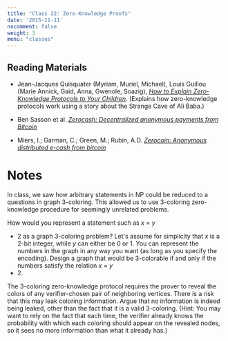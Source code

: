 ```yaml
---
title: "Class 22: Zero-Knowledge Proofs"
date: '2015-11-11'
nocomment: false
weight: 3
menu: "classes"
---
```


## Reading Materials

* Jean-Jacques Quisquater (Myriam, Muriel, Michael), Louis Guillou
    (Marie Annick, Gaid, Anna, Gwenole, Soazig), [_How to Explain
    Zero-Knowledge Protocols to Your Children_](/classes/zkforkids.pdf).  (Explains how
    zero-knowledge protocols work using a story about the Strange Cave
    of Ali Baba.)

* Ben Sasson et al. [_Zerocash: Decentralized anonymous payments from Bitcoin_](http://zerocash-project.org/media/pdf/zerocash-extended-20140518.pdf)

* Miers, I.; Garman, C.; Green, M.; Rubin, A.D. [_Zerocoin: Anonymous distributed e-cash from bitcoin_](http://ieeexplore.ieee.org/iel7/6547086/6547088/06547123.pdf?arnumber=6547123)

<!--more-->

# Notes

In class, we saw how arbitrary statements in NP could be reduced to a
questions in graph 3-coloring. This allowed us to use 3-coloring
zero-knowledge procedure for seemingly unrelated problems.

How would you represent a statement such as <span class="math">_x_ = _y_
+ 2</span> as a graph 3-coloring problem? Let's assume for simplicity
that <span class="math">_x_</span> is a 2-bit integer, while <span
class="math">_y_</span> can either be 0 or 1. You can represent the
numbers in the graph in any way you want (as long as you specify the
encoding). Design a graph that would be 3-colorable if and only if the
numbers satisfy the relation <span class="math">_x_ = _y_
+ 2</span>.

<div class="gap"></div>

The 3-coloring zero-knowledge protocol requires the prover to reveal the
colors of any verifier-chosen pair of neighboring vertices. There is a
risk that this may leak coloring information. Argue that no information
is indeed being leaked, other than the fact that it is a valid
3-coloring. (Hint: You may want to rely on the fact that each time, the
verifier already knows the probability with which each coloring should
appear on the revealed nodes, so it sees no more information than what
it already has.)

<div class="gap"></div>

